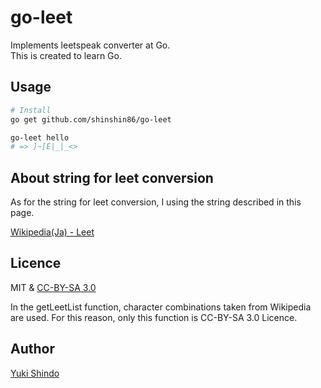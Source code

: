 # go-leet
Implements leetspeak converter at Go.  
This is created to learn Go.

## Usage

```sh
# Install
go get github.com/shinshin86/go-leet

go-leet hello
# => ]~[E|_|_<>
```

## About string for leet conversion
As for the string for leet conversion, I using the string described in this page.

[Wikipedia(Ja) - Leet](https://ja.wikipedia.org/wiki/Leet)

## Licence
MIT & [CC-BY-SA 3.0](https://creativecommons.org/licenses/by-sa/3.0/legalcode)

In the getLeetList function, character combinations taken from Wikipedia are used. For this reason, only this function is CC-BY-SA 3.0 Licence.

## Author
[Yuki Shindo](https://shinshin86.com/en)